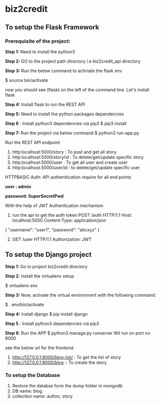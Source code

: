 # biz2credit

## To setup the Flask Framework
### Prerequisite of the project:


**Step 1:** Need to install the python3 

**Step 2:** GO to the project path directory i.e biz2credit_api directory

**Step 3:** Run the below command to activiate the flask env

$ source bin/activate

now you should see (flask) on the left of the command line. Let's install flask

**Step 4:** Install flask to run the REST API

**Step 5:** Need to install the python packages dependencies 

**Step 6** : Install python3 dependencies via pip3
$ pip3 install <package-name>

**Step 7:** Run the project via below command
$ python3 run-app.py



Run the REST API endpoint
1. http:localhost:5000/story : To post and get all story
2. http:localhost:5000/story/id : To delete/get/update specific story
3. http:localhost:5000/user : To get all user and create user
4. http:localhost:5000/user/id : to delete/get/update specific user

HTTPBASIC Auth: API authenitication require for all end points

**user : admin**

**password: SuperSecretPwd**

With the help of JWT Authentication mechanism
1. run the api to get the auth token 
POST /auth HTTP/1.1
Host: localhost:5000
Content-Type: application/json

{
    "username": "user1",
    "password": "abcxyz"
}

2. GET /user HTTP/1.1
Authorization: JWT <jwt-token>

## To setup the Django project
**Step 1:** Go to project biz2credit directory

**Step 2**: install the virtualenv setup

$ virtualenv env

**Step 3:** Now, activate the virtual environment with the following command:

$ . env/bin/activate

**Step 4:** install django
$ pip install django

**Step 5** : Install python3 dependencies via pip3

**Step 6**: Run the APP
$ python3 manage.py runserver
Wil run on port no 8000

see the below url for the frontend:
1. http://127.0.0.1:8000/blog-list/ : To get the list of story
2. http://127.0.0.1:8000/blog    :: To create the story 


### To setup the Database

1. Restore the databse form the dump folder in mongodb
2. DB name: blog
3. collection name: author, story
